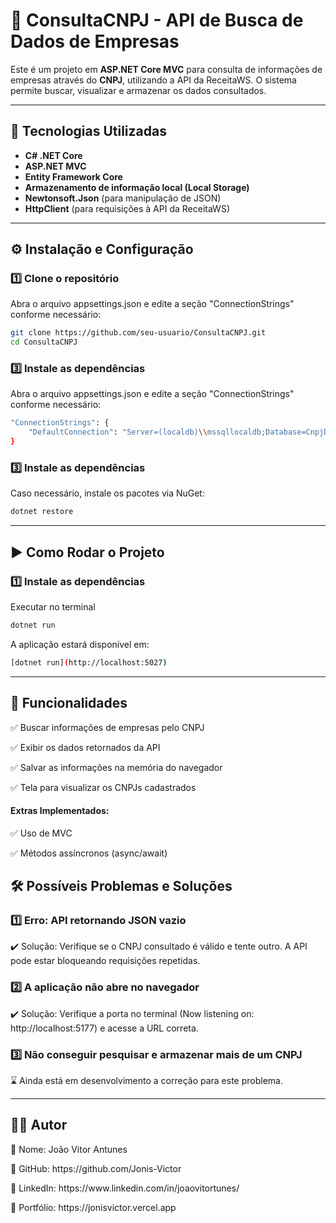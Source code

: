 # 🏢 ConsultaCNPJ - API de Busca de Dados de Empresas

Este é um projeto em **ASP.NET Core MVC** para consulta de informações de empresas através do **CNPJ**, utilizando a API da ReceitaWS. O sistema permite buscar, visualizar e armazenar os dados consultados.

---

## 🚀 **Tecnologias Utilizadas**
- **C# .NET Core**
- **ASP.NET MVC**
- **Entity Framework Core**
- **Armazenamento de informação local (Local Storage)**
- **Newtonsoft.Json** (para manipulação de JSON)
- **HttpClient** (para requisições à API da ReceitaWS)

---

## ⚙️ **Instalação e Configuração**

### **1️⃣ Clone o repositório**
Abra o arquivo appsettings.json e edite a seção "ConnectionStrings" conforme necessário:
```sh
git clone https://github.com/seu-usuario/ConsultaCNPJ.git
cd ConsultaCNPJ
```

### **3️⃣ Instale as dependências**
Abra o arquivo appsettings.json e edite a seção "ConnectionStrings" conforme necessário:
```sh
"ConnectionStrings": {
    "DefaultConnection": "Server=(localdb)\\mssqllocaldb;Database=CnpjDb;Trusted_Connection=True;MultipleActiveResultSets=true"
}
```

### **3️⃣ Instale as dependências**
Caso necessário, instale os pacotes via NuGet:
```sh
dotnet restore
```

---

## ▶️ **Como Rodar o Projeto**

### **1️⃣ Instale as dependências**
Executar no terminal
```sh
dotnet run
```
A aplicação estará disponível em:
```sh
[dotnet run](http://localhost:5027)
```

---

## 🔧 Funcionalidades

<p>✅ Buscar informações de empresas pelo CNPJ</p>
<p>✅ Exibir os dados retornados da API</p>
<p>✅ Salvar as informações na memória do navegador</p>
<p>✅ Tela para visualizar os CNPJs cadastrados</p>

#### **Extras Implementados:**

<p> ✅ Uso de MVC</p>
<p> ✅ Métodos assíncronos (async/await)</p>

## 🛠 **Possíveis Problemas e Soluções**

### **1️⃣ Erro: API retornando JSON vazio**
✔️ Solução: Verifique se o CNPJ consultado é válido e tente outro. A API pode estar bloqueando requisições repetidas.

### **2️⃣ A aplicação não abre no navegador**
✔️ Solução: Verifique a porta no terminal (Now listening on: http://localhost:5177) e acesse a URL correta.

### **3️⃣ Não conseguir pesquisar e armazenar mais de um CNPJ**
⌛ Ainda está em desenvolvimento a correção para este problema.

---

## 👨‍💻 **Autor**

<p>🔹 Nome: João Vitor Antunes</p>
<p>🔹 GitHub: https://github.com/Jonis-Victor</p>
<p>🔹 LinkedIn: https://www.linkedin.com/in/joaovitortunes/</p>
<p>🔹 Portfólio: https://jonisvictor.vercel.app</p>


